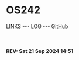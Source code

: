 ---
---

# OS242

[LINKS](LINKS/) --- [LOG](TXT/mylog.txt) --- [GitHub](https://github.com/brianaltan/os242/)

<br><b>
#### REV: Sat 21 Sep 2024 14:51
<br>
